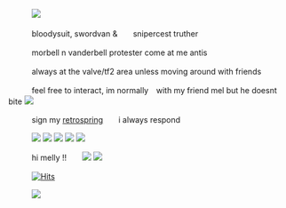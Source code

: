 　　　![](https://files.catbox.moe/yl5s16.png)
  
　　　bloodysuit, swordvan &　　snipercest truther 
    
　　　morbell n vanderbell protester come at me antis

　　　always at the valve/tf2 area unless moving around with friends  

　　　feel free to interact, im normally　with my friend mel but he doesnt bite ![](https://files.catbox.moe/55y45h.gif)
  
　　　sign my [retrospring](https://retrospring.net/@coffeencola)　　i always respond

　　　![](https://files.catbox.moe/jstxhs.gif) ![](https://files.catbox.moe/9tyg3o.gif) ![](https://files.catbox.moe/h4rsdb.gif) ![](https://files.catbox.moe/vsn4hz.png) ![](https://files.catbox.moe/3e1c6j.gif)
  
　　　hi melly !!　　![](https://files.catbox.moe/85l8zf.gif) ![](https://files.catbox.moe/yvqwyl.gif)

　　　[![Hits](https://hits.seeyoufarm.com/api/count/incr/badge.svg?url=https%3A%2F%2Fgithub.com%2Fgjbae1212%2Fhit-counter&count_bg=%23000000&title_bg=%23AA2274&icon=&icon_color=%23E7E7E7&title=views&edge_flat=false)](https://hits.seeyoufarm.com)

　　　![](https://files.catbox.moe/f5gqj3.webp)














